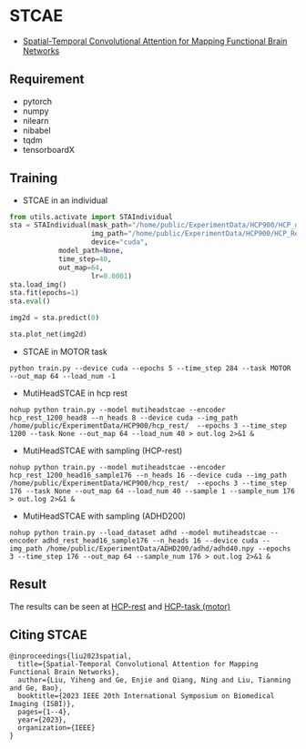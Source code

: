 # STCAE
- [Spatial-Temporal Convolutional Attention for Mapping Functional Brain Networks](https://ieeexplore.ieee.org/abstract/document/10230749)

## Requirement
- pytorch
- numpy
- nilearn
- nibabel
- tqdm
- tensorboardX

## Training
- STCAE in an individual
```python
from utils.activate import STAIndividual
sta = STAIndividual(mask_path="/home/public/ExperimentData/HCP900/HCP_data/mask_152_4mm.nii.gz",
                    img_path="/home/public/ExperimentData/HCP900/HCP_RestingonMNI/100307/MNINonLinear/Results/rfMRI_REST1_LR/rfMRI_REST1_LR.nii.gz",
                    device="cuda",
		    model_path=None,
		    time_step=40,
		    out_map=64,
                    lr=0.0001) 
sta.load_img()
sta.fit(epochs=1)
sta.eval()

img2d = sta.predict(0)

sta.plot_net(img2d)
```

- STCAE in MOTOR task 

`python train.py --device cuda --epochs 5 --time_step 284 --task MOTOR --out_map 64 --load_num -1`
- MutiHeadSTCAE in hcp rest
 
 `nohup python train.py --model mutiheadstcae --encoder hcp_rest_1200_head8 --n_heads 8 --device cuda --img_path /home/public/ExperimentData/HCP900/hcp_rest/  --epochs 3 --time_step 1200 --task None --out_map 64 --load_num 40 > out.log 2>&1 &`

- MutiHeadSTCAE with sampling (HCP-rest)

`nohup python train.py --model mutiheadstcae --encoder hcp_rest_1200_head16_sample176 --n_heads 16 --device cuda --img_path /home/public/ExperimentData/HCP900/hcp_rest/  --epochs 3 --time_step 176 --task None --out_map 64 --load_num 40 --sample 1 --sample_num 176 > out.log 2>&1 &`
- MutiHeadSTCAE with sampling (ADHD200)

`nohup python train.py --load_dataset adhd --model mutiheadstcae --encoder adhd_rest_head16_sample176 --n_heads 16 --device cuda --img_path /home/public/ExperimentData/ADHD200/adhd/adhd40.npy --epochs 3 --time_step 176 --out_map 64 --sample_num 176 > out.log 2>&1 &`


## Result
The results can be seen at [HCP-rest](./HCP_rest.ipynb) and [HCP-task (motor)](./hcp_motor_0-corr-window_size_40.ipynb)

## Citing STCAE
```
@inproceedings{liu2023spatial,
  title={Spatial-Temporal Convolutional Attention for Mapping Functional Brain Networks},
  author={Liu, Yiheng and Ge, Enjie and Qiang, Ning and Liu, Tianming and Ge, Bao},
  booktitle={2023 IEEE 20th International Symposium on Biomedical Imaging (ISBI)},
  pages={1--4},
  year={2023},
  organization={IEEE}
}
```
